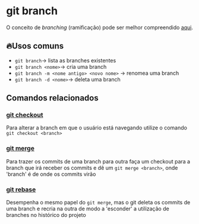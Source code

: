 # git branch

O conceito de _branching_ (ramificação) pode ser melhor compreendido [aqui](https://git-scm.com/book/en/v2/Git-Branching-Branches-in-a-Nutshell).

## 🔥Usos comuns
- `git branch`-> lista as branches existentes
- `git branch <nome>`-> cria uma branch
- `git branch -m <nome antigo> <novo nome>`  -> renomea uma branch 
- `git branch -d <nome>`-> deleta uma branch

## Comandos relacionados
### [git checkout](https://github.com/viniirbr/github-tutorial/blob/main/Comandos%20Essenciais/git-checkout.md)
Para alterar a branch em que o usuário está navegando utilize o comando `git checkout <branch>`
### [git merge](https://github.com/viniirbr/github-tutorial/blob/main/Comandos%20Essenciais/git-merge.md)
Para trazer os commits de uma branch para outra faça um checkout para a branch que irá receber os commits e dê um `git merge <branch>`, onde 'branch' é de onde os commits virão
### [git rebase](https://github.com/viniirbr/github-tutorial/blob/main/Comandos%20Essenciais/git-rebase.md)
Desempenha o mesmo papel do `git merge`, mas o git deleta os commits de uma branch e recria na outra de modo a 'esconder' a utilização de branches no histórico do projeto
